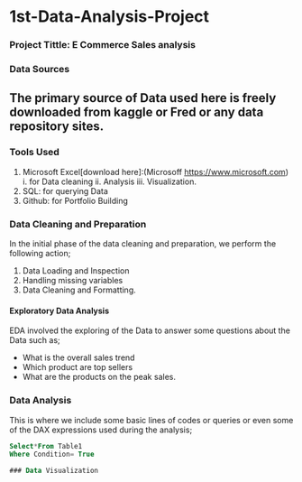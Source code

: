 # 1st-Data-Analysis-Project
### Project Tittle: E Commerce Sales analysis 

### Data Sources
The primary source of Data used here is freely downloaded from kaggle or Fred or any data repository sites.
---
### Tools Used
1. Microsoft Excel[download here]:(Microsoff https://www.microsoft.com)
   i. for Data cleaning
   ii. Analysis
   iii. Visualization.
3. SQL: for querying Data
4. Github: for Portfolio Building

### Data Cleaning and Preparation
In the initial phase of the data cleaning and preparation, we perform the following action;
1. Data Loading and Inspection
2. Handling missing variables
3. Data Cleaning and Formatting.

#### Exploratory Data Analysis
EDA involved the exploring of the Data to answer some questions about the Data such as;
- What is the overall sales trend
- Which product are top sellers
- What are the products on the peak sales.

### Data Analysis
This is where we include some basic lines of codes or queries or even some of the DAX expressions used during the analysis;
````Sql
Select*From Table1
Where Condition= True 

### Data Visualization
